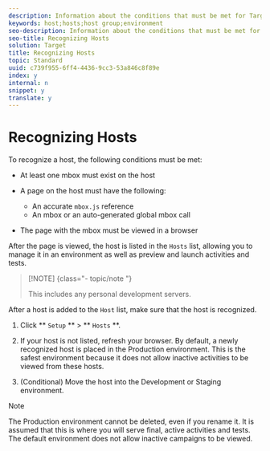 ```yaml
---
description: Information about the conditions that must be met for Target to recognize a host and add it to the Hosts list.
keywords: host;hosts;host group;environment
seo-description: Information about the conditions that must be met for Target to recognize a host and add it to the Hosts list.
seo-title: Recognizing Hosts
solution: Target
title: Recognizing Hosts
topic: Standard
uuid: c739f955-6ff4-4436-9cc3-53a846c8f89e
index: y
internal: n
snippet: y
translate: y
---
```


# Recognizing Hosts

To recognize a host, the following conditions must be met:

* At least one mbox must exist on the host
* A page on the host must have the following: 
    * An accurate `mbox.js` reference
    * An mbox or an auto-generated global mbox call

* The page with the mbox must be viewed in a browser

After the page is viewed, the host is listed in the `Hosts` list, allowing you to manage it in an environment as well as preview and launch activities and tests. 

>[!NOTE] {class="- topic/note "}
>
>This includes any personal development servers.


After a host is added to the `Host` list, make sure that the host is recognized. 

1. Click ** `Setup` ** > ** `Hosts` **. 

1. If your host is not listed, refresh your browser.
   By default, a newly recognized host is placed in the Production environment. This is the safest environment because it does not allow inactive activities to be viewed from these hosts.
1. (Conditional) Move the host into the Development or Staging environment.



>[!NOTE]
>
>The Production environment cannot be deleted, even if you rename it. It is assumed that this is where you will serve final, active activities and tests. The default environment does not allow inactive campaigns to be viewed.


